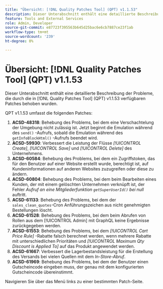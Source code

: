 ```yaml
---
title: "Übersicht: [!DNL Quality Patches Tool] (QPT) v1.1.53"
description: Dieser Unterabschnitt enthält eine detaillierte Beschreibung der Probleme, die durch die in [!DNL Quality Patches Tool]  (QPT) v1.1.53 verfügbaren Patches behoben wurden.
feature: Tools and External Services
role: Admin, Developer
source-git-commit: e87723f395563b645d25bac6e6cb7887ce23f1ab
workflow-type: tm+mt
source-wordcount: '239'
ht-degree: 0%

---
```


# Übersicht: [!DNL Quality Patches Tool] (QPT) v1.1.53

Dieser Unterabschnitt enthält eine detaillierte Beschreibung der Probleme, die durch die in [!DNL Quality Patches Tool] (QPT) v1.1.53 verfügbaren Patches behoben wurden.

QPT v1.1.53 umfasst die folgenden Patches:

1. **ACSD-48318**: Behebung des Problems, bei dem eine Verschachtelung der Umgebung nicht zulässig ist. Jetzt beginnt die Emulation während des `send()` -Aufrufs, sobald die Emulation während des `getInfoBlockHtml()` -Aufrufs beendet wird.
1. **ACSD-59930**: Verbessert die Leistung der Flüsse *[!UICONTROL Create]*, *[!UICONTROL Save]* und *[!UICONTROL Delete]* des Unternehmens.
1. **ACSD-60584**: Behebung des Problems, bei dem ein Zugriffstoken, das für den Benutzer auf einer Website erstellt wurde, berechtigt ist, auf Kundeninformationen auf anderen Websites zuzugreifen oder diese zu ändern.
1. **ACSD-60804**: Behebung des Problems, bei dem beim Bearbeiten eines Kunden, der mit einem gelöschten Unternehmen verknüpft ist, der Fehler *Aufruf an eine Mitgliederfunktion `getSuperUserId()` bei null* auftritt.
1. **ACSD-61133**: Behebung des Problems, bei dem der `sales_clean_quotes`-Cron Anführungszeichen aus nicht genehmigten Bestellungen löscht.
1. **ACSD-61528**: Behebung des Problems, bei dem beim Abrufen von Rollen aus dem [!UICONTROL Admin] mit GraphQL keine Ergebnisse zurückgegeben werden.
1. **ACSD-61553**: Behebung des Problems, bei dem *[!UICONTROL Cart Price Rule]* -Rabatte falsch berechnet werden, wenn mehrere Rabatte mit unterschiedlichen Prioritäten und *[!UICONTROL Maximum Qty Discount is Applied To]* auf das Produkt angewendet werden.
1. **ACSD-61667**: Verbessert die Lagerbestandsleistung für die Erstellung des Versands bei vielen Quellen mit dem *In-Store-Abruf*.
1. **ACSD-61969**: Behebung des Problems, bei dem der Benutzer einen Gutscheincode eingeben muss, der genau mit dem konfigurierten Gutscheincode übereinstimmt.

Navigieren Sie über das Menü links zu einer bestimmten Patch-Seite.
